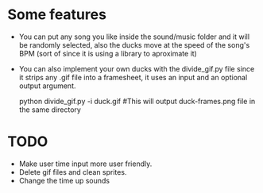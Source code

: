 # Some features
- You can put any song you like inside the sound/music folder and it will be randomly selected, also the ducks move at the speed of the song's BPM (sort of since it is using a library to aproximate it)
- You can also implement your own ducks with the divide_gif.py file since it strips any .gif file into a framesheet, it uses an input and an optional output argument.

    python divide_gif.py -i duck.gif
     #This will output duck-frames.png file in the same directory

# TODO
- Make user time input more user friendly.
- Delete gif files and clean sprites.
- Change the time up sounds
